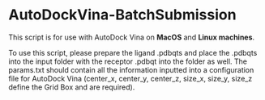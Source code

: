 ﻿# AutoDockVina-BatchSubmission
 
This script is for use with AutoDock Vina on <b>MacOS</b> and <b>Linux machines</b>.

To use this script, please prepare the ligand .pdbqts and place the .pdbqts into the input folder with the receptor .pdbqt into the folder as well.
The params.txt should contain all the information inputted into a configuration file for AutoDock Vina (center_x, center_y, center_z, size_x, size_y, size_z define the Grid Box and are required).
